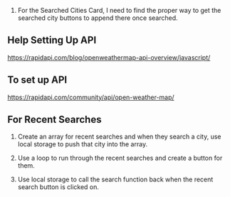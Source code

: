 1. For the Searched Cities Card, I need to find the proper way to get the searched city buttons to append there once searched.

## Help Setting Up API
https://rapidapi.com/blog/openweathermap-api-overview/javascript/

## To set up API
https://rapidapi.com/community/api/open-weather-map/

## For Recent Searches
1. Create an array for recent searches and when they search a city, use local storage to push that city into the array.

2. Use a loop to run through the recent searches and create a button for them.

3. Use local storage to call the search function back when the recent search button is clicked on.
